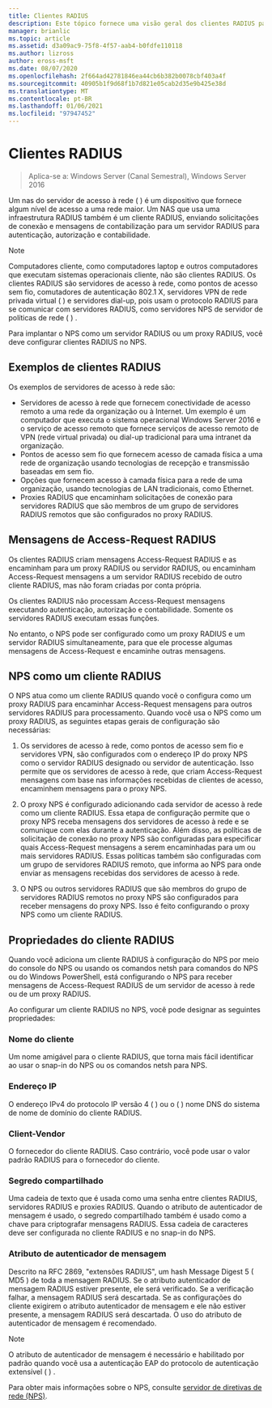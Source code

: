 ```yaml
---
title: Clientes RADIUS
description: Este tópico fornece uma visão geral dos clientes RADIUS para o servidor de políticas de rede no Windows Server 2016.
manager: brianlic
ms.topic: article
ms.assetid: d3a09ac9-75f8-4f57-aab4-b0fdfe110118
ms.author: lizross
author: eross-msft
ms.date: 08/07/2020
ms.openlocfilehash: 2f664ad42781846ea44cb6b382b0078cbf403a4f
ms.sourcegitcommit: 40905b1f9d68f1b7d821e05cab2d35e9b425e38d
ms.translationtype: MT
ms.contentlocale: pt-BR
ms.lasthandoff: 01/06/2021
ms.locfileid: "97947452"
---
```

# <a name="radius-clients"></a>Clientes RADIUS

>Aplica-se a: Windows Server (Canal Semestral), Windows Server 2016

Um nas do servidor de acesso à rede \( \) é um dispositivo que fornece algum nível de acesso a uma rede maior. Um NAS que usa uma infraestrutura RADIUS também é um cliente RADIUS, enviando solicitações de conexão e mensagens de contabilização para um servidor RADIUS para autenticação, autorização e contabilidade.

>[!NOTE]
>Computadores cliente, como computadores laptop e outros computadores que executam sistemas operacionais cliente, não são clientes RADIUS. Os clientes RADIUS são servidores de acesso à rede, como pontos de acesso sem fio, comutadores de autenticação 802.1 X, servidores VPN de rede privada virtual \( \) e servidores dial-up, pois usam o protocolo RADIUS para se comunicar com servidores RADIUS, como servidores NPS de servidor de políticas de rede \( \) .

Para implantar o NPS como um servidor RADIUS ou um proxy RADIUS, você deve configurar clientes RADIUS no NPS.

## <a name="radius-client-examples"></a>Exemplos de clientes RADIUS

Os exemplos de servidores de acesso à rede são:

- Servidores de acesso à rede que fornecem conectividade de acesso remoto a uma rede da organização ou à Internet. Um exemplo é um computador que executa o sistema operacional Windows Server 2016 e o serviço de acesso remoto que fornece serviços de acesso remoto de VPN (rede virtual privada) ou dial-up tradicional para uma intranet da organização.
- Pontos de acesso sem fio que fornecem acesso de camada física a uma rede de organização usando tecnologias de recepção e transmissão baseadas em sem fio.
- Opções que fornecem acesso à camada física para a rede de uma organização, usando tecnologias de LAN tradicionais, como Ethernet.
- Proxies RADIUS que encaminham solicitações de conexão para servidores RADIUS que são membros de um grupo de servidores RADIUS remotos que são configurados no proxy RADIUS.

## <a name="radius-access-request-messages"></a>Mensagens de Access-Request RADIUS

Os clientes RADIUS criam mensagens Access-Request RADIUS e as encaminham para um proxy RADIUS ou servidor RADIUS, ou encaminham Access-Request mensagens a um servidor RADIUS recebido de outro cliente RADIUS, mas não foram criadas por conta própria.

Os clientes RADIUS não processam Access-Request mensagens executando autenticação, autorização e contabilidade. Somente os servidores RADIUS executam essas funções.

No entanto, o NPS pode ser configurado como um proxy RADIUS e um servidor RADIUS simultaneamente, para que ele processe algumas mensagens de Access-Request e encaminhe outras mensagens.

## <a name="nps-as-a-radius-client"></a>NPS como um cliente RADIUS

O NPS atua como um cliente RADIUS quando você o configura como um proxy RADIUS para encaminhar Access-Request mensagens para outros servidores RADIUS para processamento. Quando você usa o NPS como um proxy RADIUS, as seguintes etapas gerais de configuração são necessárias:

1. Os servidores de acesso à rede, como pontos de acesso sem fio e servidores VPN, são configurados com o endereço IP do proxy NPS como o servidor RADIUS designado ou servidor de autenticação. Isso permite que os servidores de acesso à rede, que criam Access-Request mensagens com base nas informações recebidas de clientes de acesso, encaminhem mensagens para o proxy NPS.

2. O proxy NPS é configurado adicionando cada servidor de acesso à rede como um cliente RADIUS. Essa etapa de configuração permite que o proxy NPS receba mensagens dos servidores de acesso à rede e se comunique com elas durante a autenticação. Além disso, as políticas de solicitação de conexão no proxy NPS são configuradas para especificar quais Access-Request mensagens a serem encaminhadas para um ou mais servidores RADIUS. Essas políticas também são configuradas com um grupo de servidores RADIUS remoto, que informa ao NPS para onde enviar as mensagens recebidas dos servidores de acesso à rede.

3. O NPS ou outros servidores RADIUS que são membros do grupo de servidores RADIUS remotos no proxy NPS são configurados para receber mensagens do proxy NPS. Isso é feito configurando o proxy NPS como um cliente RADIUS.

## <a name="radius-client-properties"></a>Propriedades do cliente RADIUS

Quando você adiciona um cliente RADIUS à configuração do NPS por meio do console do NPS ou usando os comandos netsh para comandos do NPS ou do Windows PowerShell, está configurando o NPS para receber mensagens de Access-Request RADIUS de um servidor de acesso à rede ou de um proxy RADIUS.

Ao configurar um cliente RADIUS no NPS, você pode designar as seguintes propriedades:

### <a name="client-name"></a>Nome do cliente

 Um nome amigável para o cliente RADIUS, que torna mais fácil identificar ao usar o snap-in do NPS ou os comandos netsh para NPS.

### <a name="ip-address"></a>Endereço IP

O endereço IPv4 do protocolo IP versão 4 \( \) ou o \( \) nome DNS do sistema de nome de domínio do cliente RADIUS.

### <a name="client-vendor"></a>Client-Vendor

O fornecedor do cliente RADIUS. Caso contrário, você pode usar o valor padrão RADIUS para o fornecedor do cliente.

### <a name="shared-secret"></a>Segredo compartilhado

Uma cadeia de texto que é usada como uma senha entre clientes RADIUS, servidores RADIUS e proxies RADIUS. Quando o atributo de autenticador de mensagem é usado, o segredo compartilhado também é usado como a chave para criptografar mensagens RADIUS. Essa cadeia de caracteres deve ser configurada no cliente RADIUS e no snap-in do NPS.

### <a name="message-authenticator-attribute"></a>Atributo de autenticador de mensagem

Descrito na RFC 2869, "extensões RADIUS", um hash Message Digest 5 \( MD5 \) de toda a mensagem RADIUS. Se o atributo autenticador de mensagem RADIUS estiver presente, ele será verificado. Se a verificação falhar, a mensagem RADIUS será descartada. Se as configurações do cliente exigirem o atributo autenticador de mensagem e ele não estiver presente, a mensagem RADIUS será descartada. O uso do atributo de autenticador de mensagem é recomendado.

>[!NOTE]
>O atributo de autenticador de mensagem é necessário e habilitado por padrão quando você usa a autenticação EAP do protocolo de autenticação extensível \( \) .

Para obter mais informações sobre o NPS, consulte [servidor de diretivas de rede (NPS)](nps-top.md).

